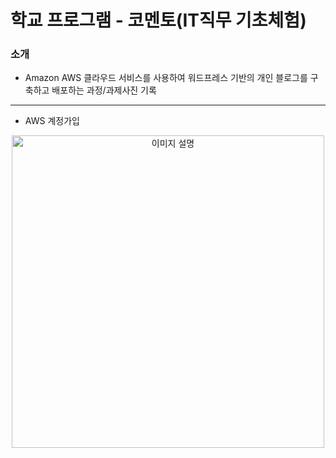 # 학교 프로그램 - 코멘토(IT직무 기초체험)
### 소개
- Amazon AWS 클라우드 서비스를 사용하여 워드프레스 기반의 개인 블로그를 구축하고 배포하는 과정/과제사진 기록
----

- AWS 계정가입
<p align="center">
  <img src="https://github.com/LeeKunH/2023-Comento-AWS-Webpage/assets/139840981/c5fa166b-0def-4188-8ae3-88010518f5fd" alt="이미지 설명" width="500" height="auto">
</p>





